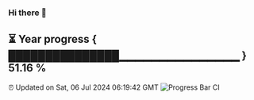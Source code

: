 ### Hi there 👋
⏳ Year progress { ███████████████▁▁▁▁▁▁▁▁▁▁▁▁▁▁▁ } 51.16 %
---
⏰ Updated on Sat, 06 Jul 2024 06:19:42 GMT
![Progress Bar CI](https://github.com/liununu/liununu/workflows/Progress%20Bar%20CI/badge.svg)
